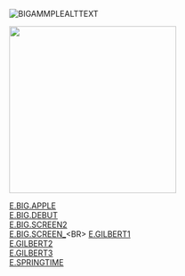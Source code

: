 
![BIGAMMPLEALTTEXT](https://raw.githubusercontent.com/xavrr/test/master//PagesVideotex2/.thumbnails/E.BIG.APPLE.png )

<img src="https://raw.githubusercontent.com/xavrr/test/master//PagesVideotex2/.thumbnails/E.BIG.APPLE.png" width="300">

[E.BIG.APPLE](http://212.47.238.202/minitel/minitel-loader.html?url=https://raw.githubusercontent.com/xavrr/test/master//PagesVideotex2/E.BIG.APPLE)<BR>
[E.BIG.DEBUT](http://212.47.238.202/minitel/minitel-loader.html?url=https://raw.githubusercontent.com/xavrr/test/master//PagesVideotex2/E.BIG.DEBUT)<BR>
[E.BIG.SCREEN2](http://212.47.238.202/minitel/minitel-loader.html?url=https://raw.githubusercontent.com/xavrr/test/master//PagesVideotex2/E.BIG.SCREEN2)<BR>
[E.BIG.SCREEN_](http://212.47.238.202/minitel/minitel-loader.html?url=https://raw.githubusercontent.com/xavrr/test/master//PagesVideotex2/E.BIG.SCREEN_)<BR>
[E.GILBERT1](http://212.47.238.202/minitel/minitel-loader.html?url=https://raw.githubusercontent.com/xavrr/test/master//PagesVideotex2/E.GILBERT1)<BR>
[E.GILBERT2](http://212.47.238.202/minitel/minitel-loader.html?url=https://raw.githubusercontent.com/xavrr/test/master//PagesVideotex2/E.GILBERT2)<BR>
[E.GILBERT3](http://212.47.238.202/minitel/minitel-loader.html?url=https://raw.githubusercontent.com/xavrr/test/master//PagesVideotex2/E.GILBERT3)<BR>
[E.SPRINGTIME](http://212.47.238.202/minitel/minitel-loader.html?url=https://raw.githubusercontent.com/xavrr/test/master//PagesVideotex2/E.SPRINGTIME)<BR>
